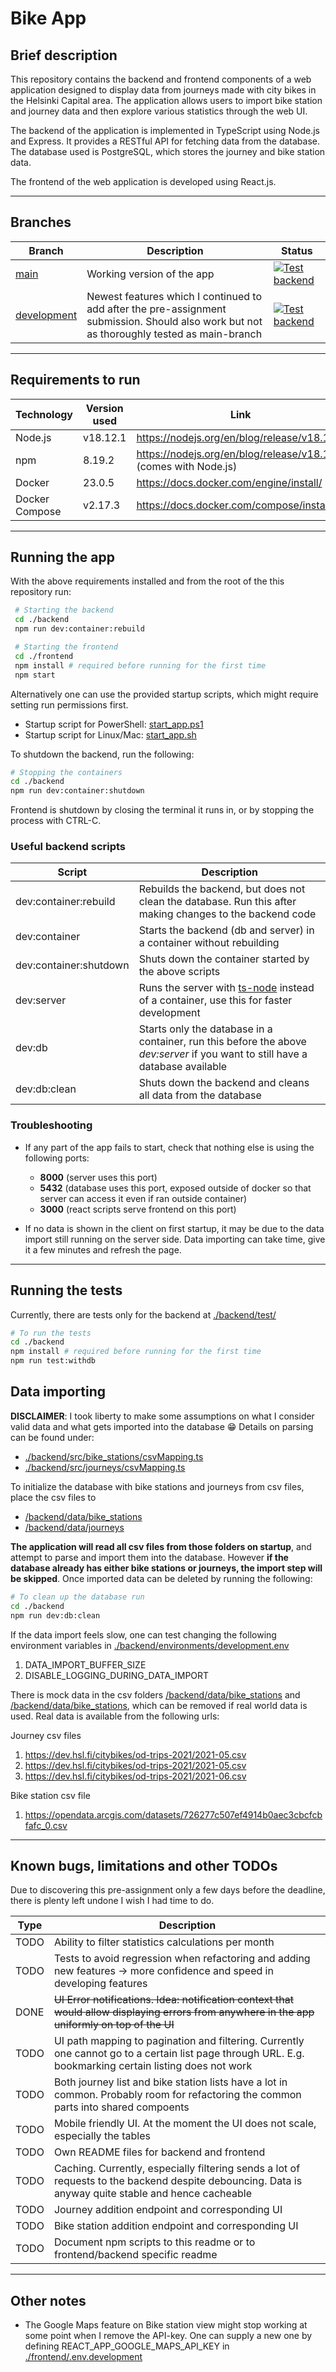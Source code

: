 # Bike App

## Brief description

This repository contains the backend and frontend components of a web application designed to display data from journeys made with city bikes in the Helsinki Capital area. The application allows users to import bike station and journey data and then explore various statistics through the web UI.

The backend of the application is implemented in TypeScript using Node.js and Express. It provides a RESTful API for fetching data from the database. The database used is PostgreSQL, which stores the journey and bike station data.

The frontend of the web application is developed using React.js.

---

## Branches

| Branch                                                              | Description                                                                                                                                | Status                                                                                                                                                                                         |
| ------------------------------------------------------------------- | ------------------------------------------------------------------------------------------------------------------------------------------ | ---------------------------------------------------------------------------------------------------------------------------------------------------------------------------------------------- |
| [main](https://github.com/triihim/bike-app/tree/main)               | Working version of the app                                                                                                                 | [![Test backend](https://github.com/triihim/bike-app/actions/workflows/test-backend.yml/badge.svg?branch=main)](https://github.com/triihim/bike-app/actions/workflows/test-backend.yml)        |
| [development](https://github.com/triihim/bike-app/tree/development) | Newest features which I continued to add after the pre-assignment submission. Should also work but not as thoroughly tested as main-branch | [![Test backend](https://github.com/triihim/bike-app/actions/workflows/test-backend.yml/badge.svg?branch=development)](https://github.com/triihim/bike-app/actions/workflows/test-backend.yml) |

---

## Requirements to run

| Technology     | Version used | Link                                                             |
| -------------- | ------------ | ---------------------------------------------------------------- |
| Node.js        | v18.12.1     | https://nodejs.org/en/blog/release/v18.12.0                      |
| npm            | 8.19.2       | https://nodejs.org/en/blog/release/v18.12.0 (comes with Node.js) |
| Docker         | 23.0.5       | https://docs.docker.com/engine/install/                          |
| Docker Compose | v2.17.3      | https://docs.docker.com/compose/install/                         |

---

## Running the app

With the above requirements installed and from the root of the this repository run:

```bash
 # Starting the backend
 cd ./backend
 npm run dev:container:rebuild
```

```bash
 # Starting the frontend
 cd ./frontend
 npm install # required before running for the first time
 npm start
```

Alternatively one can use the provided startup scripts, which might require setting run permissions first.

- Startup script for PowerShell: [start_app.ps1](./start_app.ps1)
- Startup script for Linux/Mac: [start_app.sh](./start_app.sh)

To shutdown the backend, run the following:

```bash
# Stopping the containers
cd ./backend
npm run dev:container:shutdown
```

Frontend is shutdown by closing the terminal it runs in, or by stopping the process with CTRL-C.

### Useful backend scripts

| Script                 | Description                                                                                                                    |
| ---------------------- | ------------------------------------------------------------------------------------------------------------------------------ |
| dev:container:rebuild  | Rebuilds the backend, but does not clean the database. Run this after making changes to the backend code                       |
| dev:container          | Starts the backend (db and server) in a container without rebuilding                                                           |
| dev:container:shutdown | Shuts down the container started by the above scripts                                                                          |
| dev:server             | Runs the server with [ts-node](https://www.npmjs.com/package/ts-node) instead of a container, use this for faster development  |
| dev:db                 | Starts only the database in a container, run this before the above _dev:server_ if you want to still have a database available |
| dev:db:clean           | Shuts down the backend and cleans all data from the database                                                                   |

### Troubleshooting

- If any part of the app fails to start, check that nothing else is using the following ports:

  - **8000** (server uses this port)
  - **5432** (database uses this port, exposed outside of docker so that server can access it even if ran outside container)
  - **3000** (react scripts serve frontend on this port)

- If no data is shown in the client on first startup, it may be due to the data import still running on the server side. Data importing can take time, give it a few minutes and refresh the page.

---

## Running the tests

Currently, there are tests only for the backend at [./backend/test/](./backend/test/)

```bash
# To run the tests
cd ./backend
npm install # required before running for the first time
npm run test:withdb
```

## Data importing

**DISCLAIMER**: I took liberty to make some assumptions on what I consider valid data and what gets imported into the database :grin:
Details on parsing can be found under:

- [./backend/src/bike_stations/csvMapping.ts](./backend/src/bike_stations/csvMapping.ts)
- [./backend/src/journeys/csvMapping.ts](./backend/src/journeys/csvMapping.ts)

To initialize the database with bike stations and journeys from csv files, place the csv files to

- [/backend/data/bike_stations](/backend/data/bike_stations)
- [/backend/data/journeys](/backend/data/journeys)

**The application will read all csv files from those folders on startup**, and attempt to parse and import them into the database. However **if the database already has either bike stations or journeys, the import step will be skipped**. Once imported data can be deleted by running the following:

```bash
# To clean up the database run
cd ./backend
npm run dev:db:clean
```

If the data import feels slow, one can test changing the following environment variables in [./backend/environments/development.env](./backend/environments/development.env)

1. DATA_IMPORT_BUFFER_SIZE
2. DISABLE_LOGGING_DURING_DATA_IMPORT

There is mock data in the csv folders [/backend/data/bike_stations](/backend/data/bike_stations) and [/backend/data/bike_stations](/backend/data/bike_stations), which can be removed if real world data is used. Real data is available from the following urls:

Journey csv files

1. https://dev.hsl.fi/citybikes/od-trips-2021/2021-05.csv
2. https://dev.hsl.fi/citybikes/od-trips-2021/2021-05.csv
3. https://dev.hsl.fi/citybikes/od-trips-2021/2021-06.csv

Bike station csv file

1. https://opendata.arcgis.com/datasets/726277c507ef4914b0aec3cbcfcbfafc_0.csv

---

## Known bugs, limitations and other TODOs

Due to discovering this pre-assignment only a few days before the deadline, there is plenty left undone I wish I had time to do.

| Type | Description                                                                                                                                             |
| ---- | ------------------------------------------------------------------------------------------------------------------------------------------------------- |
| TODO | Ability to filter statistics calculations per month                                                                                                     |
| TODO | Tests to avoid regression when refactoring and adding new features &rarr; more confidence and speed in developing features                              |
| DONE | ~~UI Error notifications. Idea: notification context that would allow displaying errors from anywhere in the app uniformly on top of the UI~~           |
| TODO | UI path mapping to pagination and filtering. Currently one cannot go to a certain list page through URL. E.g. bookmarking certain listing does not work |
| TODO | Both journey list and bike station lists have a lot in common. Probably room for refactoring the common parts into shared compoents                     |
| TODO | Mobile friendly UI. At the moment the UI does not scale, especially the tables                                                                          |
| TODO | Own README files for backend and frontend                                                                                                               |
| TODO | Caching. Currently, especially filtering sends a lot of requests to the backend despite debouncing. Data is anyway quite stable and hence cacheable     |
| TODO | Journey addition endpoint and corresponding UI                                                                                                          |
| TODO | Bike station addition endpoint and corresponding UI                                                                                                     |
| TODO | Document npm scripts to this readme or to frontend/backend specific readme                                                                              |

---

## Other notes

- The Google Maps feature on Bike station view might stop working at some point when I remove the API-key. One can supply a new one by defining REACT_APP_GOOGLE_MAPS_API_KEY in [./frontend/.env.development](./frontend/.env.development)
